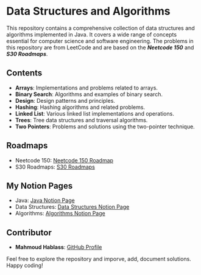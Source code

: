 # Data Structures and Algorithms

This repository contains a comprehensive collection of data structures and algorithms implemented in Java. It covers a wide range of concepts essential for computer science and software engineering.
The problems in this repository are from LeetCode and are based on the ***Neetcode 150*** and ***S30 Roadmaps***.

## Contents

- **Arrays**: Implementations and problems related to arrays.
- **Binary Search**: Algorithms and examples of binary search.
- **Design**: Design patterns and principles.
- **Hashing**: Hashing algorithms and related problems.
- **Linked List**: Various linked list implementations and operations.
- **Trees**: Tree data structures and traversal algorithms.
- **Two Pointers**: Problems and solutions using the two-pointer technique.

## Roadmaps

- Neetcode 150: [Neetcode 150 Roadmap](https://neetcode.io/roadmap)
- S30 Roadmaps: [S30 Roadmaps](https://docs.google.com/spreadsheets/u/0/d/1O_qwBKEESxXos-4auFjiU56RemuF2Fic--Mm7ABPvHA/htmlview)

## My Notion Pages
- Java: [Java Notion Page](https://walnut-crocus-562.notion.site/Java-4dfb0c26fa904f36b104a006d009c6af?pvs=4)
- Data Structures: [Data Structures Notion Page](https://walnut-crocus-562.notion.site/Data-Structures-a9df3164e6564c97a6277199a470125b?pvs=4)
- Algorithms: [Algorithms Notion Page](https://walnut-crocus-562.notion.site/Algorithms-12a6ce80c316800ea2ceca52df7be04d?pvs=4)

## Contributor

- **Mahmoud Hablass**: [GitHub Profile](https://github.com/MaHmoudHaBlaSs)

Feel free to explore the repository and imporve, add, document solutions. Happy coding!
